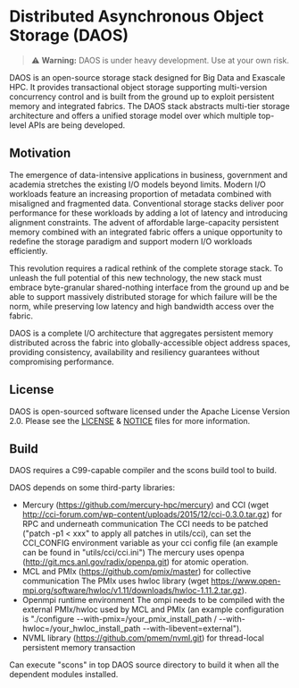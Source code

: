 # Distributed Asynchronous Object Storage (DAOS)

> :warning: **Warning:** DAOS is under heavy development. Use at your own risk.

DAOS is an open-source storage stack designed for Big Data and Exascale HPC. It provides transactional object storage supporting multi-version concurrency control and is built from the ground up to exploit persistent memory and integrated fabrics. The DAOS stack abstracts multi-tier storage architecture and offers a unified storage model over which multiple top-level APIs are being developed.

## Motivation

The emergence of data-intensive applications in business, government and academia stretches the existing I/O models beyond limits. Modern I/O workloads feature an increasing proportion of metadata combined with misaligned and fragmented data. Conventional storage stacks deliver poor performance for these workloads by adding a lot of latency and introducing alignment constraints. The advent of affordable large-capacity persistent memory combined with an integrated fabric offers a unique opportunity to redefine the storage paradigm and support modern I/O workloads efficiently.

This revolution requires a radical rethink of the complete storage stack. To unleash the full potential of this new technology, the new stack must embrace byte-granular shared-nothing interface from the ground up and be able to support massively distributed storage for which failure will be the norm, while preserving low latency and high bandwidth access over the fabric.

DAOS is a complete I/O architecture that aggregates persistent memory distributed across the fabric into globally-accessible object address spaces, providing consistency, availability and resiliency guarantees without compromising performance.

## License

DAOS is open-sourced software licensed under the Apache License Version 2.0. Please see the [LICENSE](./LICENSE) & [NOTICE](./NOTICE) files for more information.

## Build

DAOS requires a C99-capable compiler and the scons build tool to build.

DAOS depends on some third-party libraries:
- Mercury (https://github.com/mercury-hpc/mercury) and CCI (wget http://cci-forum.com/wp-content/uploads/2015/12/cci-0.3.0.tar.gz) for RPC and underneath communication
  The CCI needs to be patched ("patch -p1 < xxx" to apply all patches in utils/cci), can set the CCI_CONFIG environment variable as your cci config file (an example can be found in "utils/cci/cci.ini")
  The mercury uses openpa (http://git.mcs.anl.gov/radix/openpa.git) for atomic operation.
- MCL and PMIx (https://github.com/pmix/master) for collective communication
  The PMIx uses hwloc library (wget https://www.open-mpi.org/software/hwloc/v1.11/downloads/hwloc-1.11.2.tar.gz).
- Openmpi runtime environment
  The ompi needs to be compiled with the external PMIx/hwloc used by MCL and PMIx (an example configuration is "./configure --with-pmix=/your_pmix_install_path / --with-hwloc=/your_hwloc_install_path --with-libevent=external").
- NVML library (https://github.com/pmem/nvml.git) for thread-local persistent memory transaction

Can execute "scons" in top DAOS source directory to build it when all the dependent modules installed.
